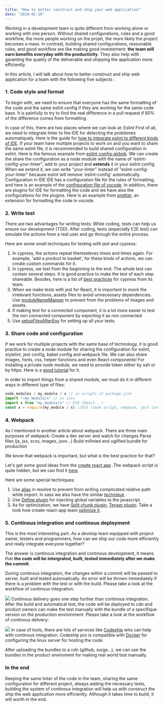 ```yaml
---
title: "How to better construct and ship your web application"
date: "2019-02-18"
---
```


Working in a development team is quite different from working alone or working with one person. Without shared configurations, rules and a good workflow, the more people working on the projet, the more likely the project becomes a mass. In contrast, building shared configurations, reasonable rules, and good workflow are like making good investement: **the team will earn benefits everyday with the productivity**. They also help with garanting the quality of the deliverable and shipping the application more efficiently.

In this article, I will talk about how to better construct and ship web application for a team with the following five subjects :

### 1. Code style and format

To begin with, we need to ensure that everyone has the same formatting of the code and the same eslint config if they are working for the same code base. It is painfully to try to find the real difference in a pull request if 80% of the difference comes from formatting.

In case of this, there are two places where we can look at:
Eslint
First of all, we need to integrate linter to the IDE for detecting the problemes automatiquely. Here is the guide for [how to integrate eslint to different kinds of IDE](https://eslint.org/docs/user-guide/integrations).
If your team have multiple projects to work on and you want to share the same eslint file, it is recommended to build shared configuration in eslint. Here is the famous example from [eslint-config-airbnb](https://github.com/airbnb/javascript/tree/master/packages/eslint-config-airbnb). We can create the share the configuration as a node module with the name of 'eslint-config-your-linter", add to your project and **extends** it in your eslint config. When we extend it, we can write "your-linter" instead of "eslint-config-your-linter" because eslint will remove 'eslint-config' automatically.
Configuration in IDE
IDE has a configuration file for the rules of formatting, and here is an example of the [configuration file of vscode](https://code.visualstudio.com/docs/getstarted/settings). In addition, there are plugins for IDE for formatting the code and we have also the configurations for the plugins. Here is an example from [prettier](https://github.com/prettier/prettier-vscode), an extension for formatting the code in vscode.

### 2. Write test

There are two advantages for writing tests:
While coding, tests can help us ensure our development (TDD).
After coding, tests (especially E2E test) can simulate the actions from a real user and go through the entire process.

Here are some small techniques for testing with jest and cypress:

1.  In cypress, the actions repeat themseleves times and times again. For example, 'add a product to basket', for these kinds of actions, we can create custom commands for it.
2.  In cypress, we test from the beginning to the end. The whole test can contain several steps. It is good practice to make the test of each step shareable. Besides, here is a list of [best practices](https://docs.cypress.io/guides/references/best-practices.html#Having-tests-rely-on-the-state-of-previous-tests) for cypress from its team.
3.  When we make tests with jest for React, it is important to mock the irrelevant functions, assets files to avoid unnecessary dependencies. Use [moduleNameMapper](https://jestjs.io/docs/en/webpack#handling-static-assets) to prevent from the problems of images and assets.
4.  If making test for a connected component, it is a lot more easier to test the non connected component by exporting it as non connected.
5.  Use [setupFilesAfterEnv](https://jestjs.io/docs/en/configuration#setupfilesafterenv-array) for setting up all your tests.

### 3. Share code and configuration

If we work for multiple projects with the same base of technology, it is good practice to create a node module for sharing the configuration for eslint, stylelint, jest config, babel config and webpack file. We can also share images, fonts, css, helper functions and even React components! For installing a private node module, we need to provide token either by ssh or by https. Here is a [good tutorial](https://github.com/prettier/prettier-vscode) for it.

In order to import things from a shared module, we must do it in different ways in different type of files:

```js
node_modules / my_module / x // in scripts of package.json
import "~my_module/x" // in scss
import x from "my_module/x" // ES6 (React...)
const x = require(my_module / x) //ES5 (node script, webpack, jest config ...)
```

### 4. Webpack

As I mentioned in another article about webpack. There are three main purposes of webpack:
Create a dev server and watch for changes
Parse files (js, jsx, scss, images, json...)
Build mifinied and uglified bundle for production

We know that webpack is important, but what is the best practice for that?

Let's get some good ideas from the [create react app](https://github.com/facebook/create-react-app) .The webpack script is quite hidden, but we can find it [here](https://github.com/facebook/create-react-app/blob/master/packages/react-scripts/config/webpack.config.js).

Here are some special techniques:

1. Use [alias](https://webpack.js.org/configuration/resolve/#resolve-alias) in resolve to prevent from writing complicated relative path while import. In sass we also have the similar [technique](https://github.com/webpack-contrib/sass-loader#imports) .
2. Use [Define plugin](https://webpack.js.org/plugins/define-plugin) for injecting global variables to the javascript.
3. As for optimization, we have [Split chunk plugin](https://webpack.js.org/plugins/split-chunks-plugin/), [Tenser plugin](https://github.com/webpack-contrib/terser-webpack-plugin). Take a look how create-react-app team [optimize it](https://github.com/facebook/create-react-app/blob/master/packages/react-scripts/config/webpack.config.js).

### 5. Continous integration and continous deployment

This is the most interesting part. As a develop team equipped with project owner, testers and programmers, how can we ship our code more efficiently and really integrate everyone together?

The answer is continous integration and continous development, it means that **the code will be intergrated, built, tested immediately after we make the commit**.

During continous integration, the changes within a commit will be passed to server, built and tested automatically. An error will be thrown immediately if there is a problem with the test or with the build. Please take a look at the workflow of continous integration:

![](/images/workflow/workflow1.png)
Continous delivery goes one step further than continous integration. After the build and automatical test, the code will be deployed to cdn and product owners can make the test manually with the bundle of a specifique version on the production environment. Please take a look at the workflow of continous delivery:

![](/images/workflow/workflow2.png)
In case of tools, there are lots of services like [Codeship](https://codeship.com/) who can help with continous integration. Codeship pro is compatible with [Docker](https://www.docker.com/) for configuring the linux server for hosting the code.

After uploading the bundles to a cdn (github, surge...), we can use the bundles in the product enviroment for making real world test manually.

### In the end

Keeping the same linter of the code in the team, sharing the same configuration for different project, always adding the necessary tests, building the system of continous integration will help us with construct the ship the web application more efficiently. Although it takes time to build, it will worth in the end.
